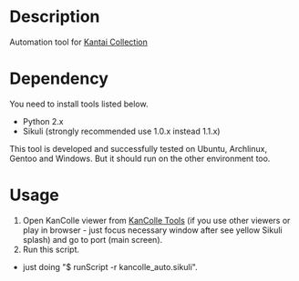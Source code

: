 Description
=============

Automation tool for [Kantai Collection](http://www.dmm.com/netgame_s/kancolle)

Dependency
==========

You need to install tools listed below.

* Python 2.x
* Sikuli (strongly recommended use 1.0.x instead 1.1.x)

This tool is developed and successfully tested on Ubuntu, Archlinux, Gentoo and Windows. But it should run on the other environment too.

Usage
=====

1. Open KanColle viewer from [KanColle Tools](https://github.com/KanColleTool/KanColleTool) (if you use other viewers or play in browser - just focus necessary window after see yellow Sikuli splash) and go to port (main screen).
2. Run this script.
  * just doing "$ runScript -r kancolle_auto.sikuli".
